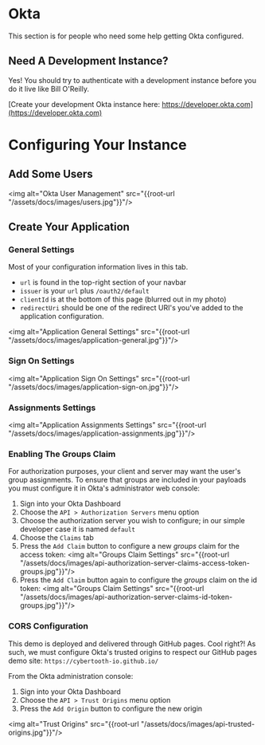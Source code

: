 # Okta

This section is for people who need some help getting Okta configured.

## Need A Development Instance?

Yes! You should try to authenticate with a development instance before you do
it live like Bill O'Reilly.

[Create your development Okta instance here: https://developer.okta.com](https://developer.okta.com)

# Configuring Your Instance

## Add Some Users

<img alt="Okta User Management" src="{{root-url "/assets/docs/images/users.jpg"}}"/>

## Create Your Application

### General Settings

Most of your configuration information lives in this tab.

- `url` is found in the top-right section of your navbar
- `issuer` is your `url` plus `/oauth2/default`
- `clientId` is at the bottom of this page (blurred out in my photo)
- `redirectUri` should be one of the redirect URI's you've added to the application
  configuration.

<img alt="Application General Settings" src="{{root-url "/assets/docs/images/application-general.jpg"}}"/>

### Sign On Settings

<img alt="Application Sign On Settings" src="{{root-url "/assets/docs/images/application-sign-on.jpg"}}"/>

### Assignments Settings

<img alt="Application Assignments Settings" src="{{root-url "/assets/docs/images/application-assignments.jpg"}}"/>

### Enabling The Groups Claim

For authorization purposes, your client and server may want the
user's group assignments. To ensure that groups are included in
your payloads you must configure it in Okta's administrator web console:

1. Sign into your Okta Dashboard
1. Choose the `API > Authorization Servers` menu option
1. Choose the authorization server you wish to configure; in our
   simple developer case it is named `default`
1. Choose the `Claims` tab
1. Press the `Add Claim` button to configure a new _groups_
   claim for the access token:
   <img alt="Groups Claim Settings" src="{{root-url "/assets/docs/images/api-authorization-server-claims-access-token-groups.jpg"}}"/>
1. Press the `Add Claim` button again to configure the _groups_ claim on the id token:
   <img alt="Groups Claim Settings" src="{{root-url "/assets/docs/images/api-authorization-server-claims-id-token-groups.jpg"}}"/>

### CORS Configuration

This demo is deployed and delivered through GitHub pages. Cool right?! As such, we
must configure Okta's trusted origins to respect our GitHub pages demo site:
`https://cybertooth-io.github.io/`

From the Okta administration console:

1. Sign into your Okta Dashboard
1. Choose the `API > Trust Origins` menu option
1. Press the `Add Origin` button to configure the new origin

<img alt="Trust Origins" src="{{root-url "/assets/docs/images/api-trusted-origins.jpg"}}"/>
